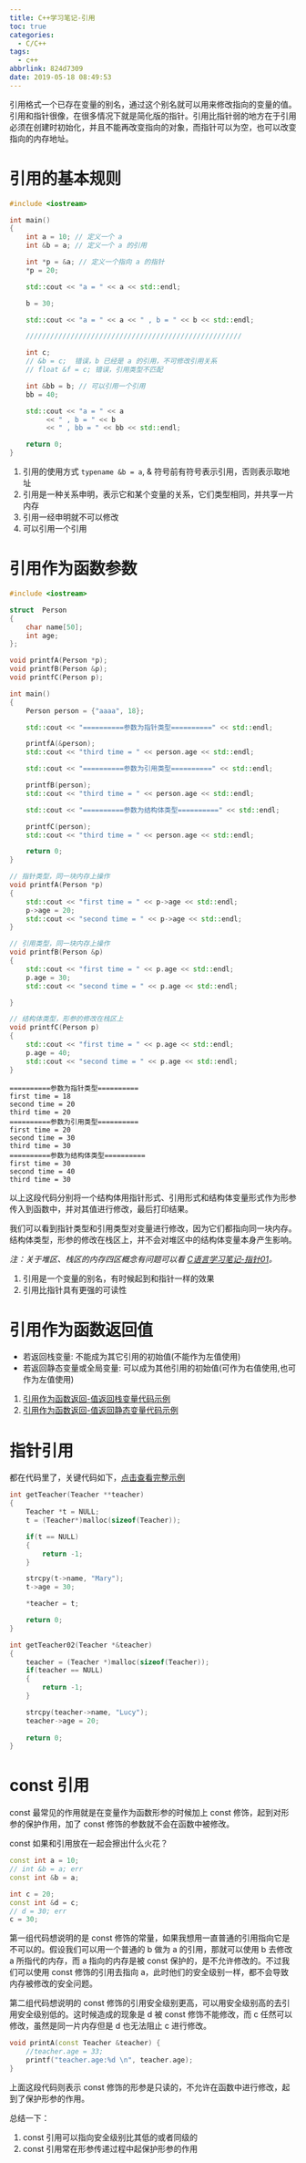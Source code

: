 ```yaml
---
title: C++学习笔记-引用
toc: true
categories:
  - C/C++
tags:
  - c++
abbrlink: 824d7309
date: 2019-05-18 08:49:53
---
```


引用格式一个已存在变量的别名，通过这个别名就可以用来修改指向的变量的值。引用和指针很像，在很多情况下就是简化版的指针。引用比指针弱的地方在于引用必须在创建时初始化，并且不能再改变指向的对象，而指针可以为空，也可以改变指向的内存地址。

<!-- more -->

# 引用的基本规则

```c++
#include <iostream>

int main()
{
    int a = 10; // 定义一个 a
    int &b = a; // 定义一个 a 的引用

    int *p = &a; // 定义一个指向 a 的指针
    *p = 20;

    std::cout << "a = " << a << std::endl;

    b = 30;

    std::cout << "a = " << a << " , b = " << b << std::endl;

    /////////////////////////////////////////////////////

    int c;
    // &b = c;  错误，b 已经是 a 的引用，不可修改引用关系
    // float &f = c; 错误，引用类型不匹配

    int &bb = b; // 可以引用一个引用
    bb = 40;

    std::cout << "a = " << a
         << " , b = " << b
         << " , bb = " << bb << std::endl;

    return 0;
}
```

1. 引用的使用方式 `typename &b = a`, & 符号前有符号表示引用，否则表示取地址
2. 引用是一种关系申明，表示它和某个变量的关系，它们类型相同，并共享一片内存
3. 引用一经申明就不可以修改
4. 可以引用一个引用

# 引用作为函数参数

```c++
#include <iostream>

struct  Person
{
    char name[50];
    int age;
};

void printfA(Person *p);
void printfB(Person &p);
void printfC(Person p);

int main()
{
    Person person = {"aaaa", 18};

    std::cout << "==========参数为指针类型==========" << std::endl;

    printfA(&person);
    std::cout << "third time = " << person.age << std::endl;

    std::cout << "==========参数为引用类型==========" << std::endl;

    printfB(person);
    std::cout << "third time = " << person.age << std::endl;

    std::cout << "==========参数为结构体类型==========" << std::endl;

    printfC(person);
    std::cout << "third time = " << person.age << std::endl;

    return 0;
}

// 指针类型，同一块内存上操作
void printfA(Person *p)
{
    std::cout << "first time = " << p->age << std::endl;
    p->age = 20;
    std::cout << "second time = " << p->age << std::endl;
}

// 引用类型，同一块内存上操作
void printfB(Person &p)
{
    std::cout << "first time = " << p.age << std::endl;
    p.age = 30;
    std::cout << "second time = " << p.age << std::endl;

}

// 结构体类型，形参的修改在栈区上
void printfC(Person p)
{
    std::cout << "first time = " << p.age << std::endl;
    p.age = 40;
    std::cout << "second time = " << p.age << std::endl;
}
```

```
==========参数为指针类型==========
first time = 18
second time = 20
third time = 20
==========参数为引用类型==========
first time = 20
second time = 30
third time = 30
==========参数为结构体类型==========
first time = 30
second time = 40
third time = 30
```

以上这段代码分别将一个结构体用指针形式、引用形式和结构体变量形式作为形参传入到函数中，并对其值进行修改，最后打印结果。

我们可以看到指针类型和引用类型对变量进行修改，因为它们都指向同一块内存。结构体类型，形参的修改在栈区上，并不会对堆区中的结构体变量本身产生影响。

*注：关于堆区、栈区的内存四区概念有问题可以看 [C语言学习笔记-指针01](https://shuiyujie.com/post/2f02c8ae.html)。*

1. 引用是一个变量的别名，有时候起到和指针一样的效果
2. 引用比指针具有更强的可读性

# 引用作为函数返回值

- 若返回栈变量: 不能成为其它引用的初始值(不能作为左值使用)
- 若返回静态变量或全局变量: 可以成为其他引用的初始值(可作为右值使用,也可作为左值使用)

1. [引用作为函数返回-值返回栈变量代码示例](<https://github.com/YujieShui/up-up-c/blob/master/extended_c/reference03.cpp>)
2. [引用作为函数返回-值返回静态变量代码示例](<https://github.com/YujieShui/up-up-c/blob/master/extended_c/reference04.cpp>)

# 指针引用

都在代码里了，关键代码如下，[点击查看完整示例](<https://github.com/YujieShui/up-up-c/blob/master/extended_c/reference05.cpp>)

```c++
int getTeacher(Teacher **teacher)
{
    Teacher *t = NULL;
    t = (Teacher*)malloc(sizeof(Teacher));

    if(t == NULL)
    {
        return -1;
    }

    strcpy(t->name, "Mary");
    t->age = 30;

    *teacher = t;

    return 0;
}

int getTeacher02(Teacher *&teacher)
{
    teacher = (Teacher *)malloc(sizeof(Teacher));
    if(teacher == NULL)
    {
        return -1;
    }

    strcpy(teacher->name, "Lucy");
    teacher->age = 20;
    
    return 0;
}
```

# const 引用

const 最常见的作用就是在变量作为函数形参的时候加上 const 修饰，起到对形参的保护作用，加了 const 修饰的参数就不会在函数中被修改。

const 如果和引用放在一起会擦出什么火花？

```c++
const int a = 10;
// int &b = a; err
const int &b = a;

int c = 20;
const int &d = c;
// d = 30; err
c = 30;
```

第一组代码想说明的是 const 修饰的常量，如果我想用一直普通的引用指向它是不可以的。假设我们可以用一个普通的 b 做为 a 的引用，那就可以使用 b 去修改 a 所指代的内存，而 a 指向的内存是被 const 保护的，是不允许修改的。不过我们可以使用 const 修饰的引用去指向 a，此时他们的安全级别一样，都不会导致内存被修改的安全问题。

第二组代码想说明的 const 修饰的引用安全级别更高，可以用安全级别高的去引用安全级别低的。这时候造成的现象是 d 被 const 修饰不能修改，而 c 任然可以修改，虽然是同一片内存但是 d 也无法阻止 c 进行修改。

```c++
void printA(const Teacher &teacher) {
    //teacher.age = 33; 
    printf("teacher.age:%d \n", teacher.age);
}
```

上面这段代码则表示 const 修饰的形参是只读的，不允许在函数中进行修改，起到了保护形参的作用。

总结一下：

1. const 引用可以指向安全级别比其低的或者同级的
2. const 引用常在形参传递过程中起保护形参的作用